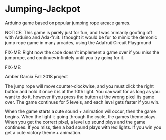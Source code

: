 # Jumping-Jackpot
Arduino game based on popular jumping rope arcade games.

NOTICE: This game is purely just for fun, and I was primarily goofing off with Arduino and Ada-fruit. I thought it would be fun to mimic the demonic jump rope game in many arcades, using the Adafruit Circuit Playground

FIX-ME: Right now the code doesn't implement a game over if you miss the jumprope, and continues infinitely until you try going for it. 

FIX-ME: 

Amber Garcia
Fall 2018 project

The jump rope will move counter-clockwise, and you must click the right button and hold it once it is at the 10th light. You can wait for as long as you want to do it, however if you press the button at the wrong pixel its game over. The game continues for 5 levels, and each level gets faster if you win. 

When the game starts a cute sound + animation will occur, then the game begins. When the light is going through the cycle, the games theme plays. When you get the correct pixel, a level up sound plays and the game continues. If you miss, then a bad sound plays with red lights. If you win you get a cute victory theme + animation.
